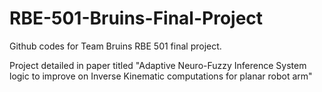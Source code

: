 # RBE-501-Bruins-Final-Project
Github codes for Team Bruins RBE 501 final project.

Project detailed in paper titled "Adaptive Neuro-Fuzzy Inference System logic to improve on Inverse Kinematic computations for planar robot arm"
